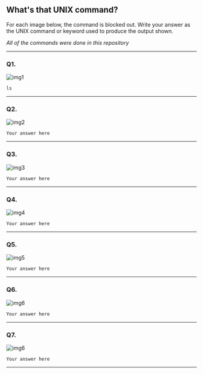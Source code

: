 ## What's that UNIX command?

For each image below, the command is blocked out. Write your answer as the UNIX command or keyword used to produce the output shown.

*All of the commands were done in this repository*

--- 


### Q1.
![img1](imgs/img1.png)

```
ls
```
--- 

### Q2.
![img2](imgs/img2.png)

```
Your answer here
```
--- 

### Q3.
![img3](imgs/img3.png)

```
Your answer here
```
--- 

### Q4.
![img4](imgs/img4.png)

```
Your answer here
```
--- 

### Q5.
![img5](imgs/img5.png)

```
Your answer here
```
--- 

### Q6.
![img6](imgs/img6.png)

```
Your answer here
```
--- 

### Q7.
![img6](imgs/img7.png)

```
Your answer here
```
--- 
